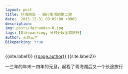 ```yaml
---
layout: post
title: 环海南岛 - 骑行生活的第二弹
date:  2013-12-31 00:09:00 +0900
description:
img: posts/Hainandao-0.jpg
tags: [Bikepacking, 分时分段全球旅行]
author: 王的三丰
Bikepacking: true
---
```

{{site.label1}} <a href="/about">{{page.author}}</a> {{site.label2}}

一三年的年末一四年的元旦，起程了青海湖后又一个长途旅行
